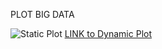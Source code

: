 PLOT BIG DATA

![Static Plot](/Query1.png?raw=true "Title")
[LINK to Dynamic Plot](https://marckw94.github.io/HS/myplot1.html)
